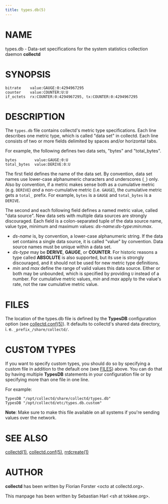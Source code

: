 ```yaml
---
title: types.db(5)
---
```

# NAME

types.db - Data-set specifications for the system statistics collection daemon
**collectd**

# SYNOPSIS

    bitrate    value:GAUGE:0:4294967295
    counter    value:COUNTER:U:U
    if_octets  rx:COUNTER:0:4294967295, tx:COUNTER:0:4294967295

# DESCRIPTION

The `types.db` file contains collectd's metric type specifications. Each line
describes one metric type, which is called "data set" in collectd. Each line
consists of two or more fields delimited by spaces and/or horizontal tabs.

For example, the following defines two data sets, "bytes" and "total\_bytes".

    bytes        value:GAUGE:0:U
    total_bytes  value:DERIVE:0:U

The first field defines the name of the data set. By convention, data set names
use lower-case alphanumeric characters and underscores (`_`) only. Also by
convention, if a metric makes sense both as a cumulative metric (e.g.
`DERIVE`) _and_ a non-cumulative metric (i.e. `GAUGE`), the cumulative
metric gets a `total_` prefix. For example, `bytes` is a `GAUGE` and
`total_bytes` is a `DERIVE`.

The second and each following field defines a named metric value, called "data
source".  New data sets with multiple data sources are strongly discouraged.
Each field is a colon-separated tuple of the data source name, value type,
minimum and maximum values: _ds-name_**:**_ds-type_**:**_min_**:**_max_.

- _ds-name_ is, by convention, a lower-case alphanumeric string. If the data set
contains a single data source, it is called "value" by convention. Data source
names must be unique within a data set.
- _ds-type_ may be **DERIVE**, **GAUGE**, or **COUNTER**. For historic reasons a
type called **ABSOLUTE** is also supported, but its use is strongly discouraged,
and it should not be used for new metric type definitions.
- _min_ and _max_ define the range of valid values this data source. Either or
both may be unbounded, which is specified by providing `U` instead of a
number. For cumulative metric values, _min_ and _max_ apply to the value's
rate, not the raw cumulative metric value.

# FILES

The location of the types.db file is defined by the **TypesDB** configuration
option (see [collectd.conf(5)](./collectd.conf.md)). It defaults to collectd's shared data
directory, i. e. `_prefix_/share/collectd/`.

# CUSTOM TYPES

If you want to specify custom types, you should do so by specifying a custom
file in addition to the default one (see [FILES](https://metacpan.org/pod/FILES)) above. You can do that by
having multiple **TypesDB** statements in your configuration file or by
specifying more than one file in one line.

For example:

    TypesDB "/opt/collectd/share/collectd/types.db"
    TypesDB "/opt/collectd/etc/types.db.custom"

**Note**: Make sure to make this file available on all systems if you're
sending values over the network.

# SEE ALSO

[collectd(1)](./collectd.md),
[collectd.conf(5)](./collectd.conf.md),
[rrdcreate(1)](http://man.he.net/man1/rrdcreate)

# AUTHOR

**collectd** has been written by Florian Forster
&lt;octo at collectd.org>.

This manpage has been written by Sebastian Harl
&lt;sh at tokkee.org>.
